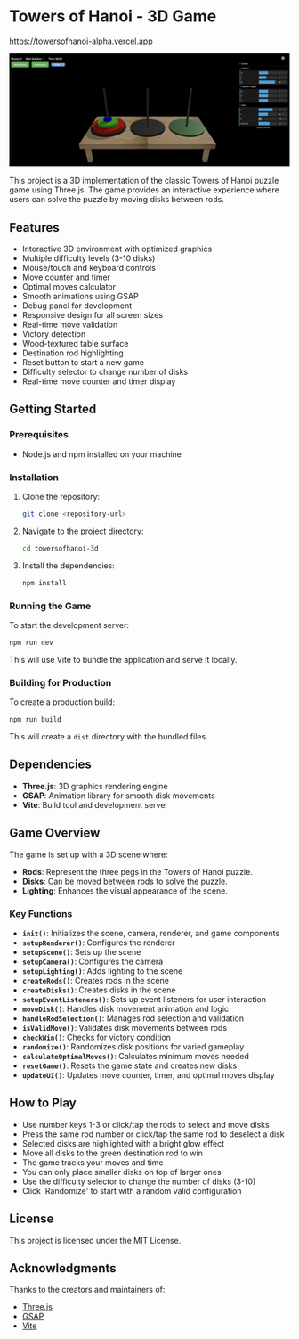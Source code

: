 # Towers of Hanoi - 3D Game

https://towersofhanoi-alpha.vercel.app

![Game Screenshot](game.png)

This project is a 3D implementation of the classic Towers of Hanoi puzzle game using Three.js. The game provides an interactive experience where users can solve the puzzle by moving disks between rods.

## Features

- Interactive 3D environment with optimized graphics
- Multiple difficulty levels (3-10 disks)
- Mouse/touch and keyboard controls
- Move counter and timer
- Optimal moves calculator
- Smooth animations using GSAP
- Debug panel for development
- Responsive design for all screen sizes
- Real-time move validation
- Victory detection
- Wood-textured table surface
- Destination rod highlighting
- Reset button to start a new game
- Difficulty selector to change number of disks
- Real-time move counter and timer display

## Getting Started

### Prerequisites

- Node.js and npm installed on your machine

### Installation

1. Clone the repository:
   ```bash
   git clone <repository-url>
   ```

2. Navigate to the project directory:
   ```bash
   cd towersofhanoi-3d
   ```

3. Install the dependencies:
   ```bash
   npm install
   ```

### Running the Game

To start the development server:

```bash
npm run dev
```

This will use Vite to bundle the application and serve it locally.

### Building for Production

To create a production build:

```bash
npm run build
```

This will create a `dist` directory with the bundled files.

## Dependencies

- **Three.js**: 3D graphics rendering engine
- **GSAP**: Animation library for smooth disk movements
- **Vite**: Build tool and development server

## Game Overview

The game is set up with a 3D scene where:

- **Rods**: Represent the three pegs in the Towers of Hanoi puzzle.
- **Disks**: Can be moved between rods to solve the puzzle.
- **Lighting**: Enhances the visual appearance of the scene.

### Key Functions

- **`init()`**: Initializes the scene, camera, renderer, and game components
- **`setupRenderer()`**: Configures the renderer
- **`setupScene()`**: Sets up the scene
- **`setupCamera()`**: Configures the camera
- **`setupLighting()`**: Adds lighting to the scene
- **`createRods()`**: Creates rods in the scene
- **`createDisks()`**: Creates disks in the scene
- **`setupEventListeners()`**: Sets up event listeners for user interaction
- **`moveDisk()`**: Handles disk movement animation and logic
- **`handleRodSelection()`**: Manages rod selection and validation
- **`isValidMove()`**: Validates disk movements between rods
- **`checkWin()`**: Checks for victory condition
- **`randomize()`**: Randomizes disk positions for varied gameplay
- **`calculateOptimalMoves()`**: Calculates minimum moves needed
- **`resetGame()`**: Resets the game state and creates new disks
- **`updateUI()`**: Updates move counter, timer, and optimal moves display

## How to Play

- Use number keys 1-3 or click/tap the rods to select and move disks
- Press the same rod number or click/tap the same rod to deselect a disk
- Selected disks are highlighted with a bright glow effect
- Move all disks to the green destination rod to win
- The game tracks your moves and time
- You can only place smaller disks on top of larger ones
- Use the difficulty selector to change the number of disks (3-10)
- Click 'Randomize' to start with a random valid configuration

## License

This project is licensed under the MIT License.

## Acknowledgments

Thanks to the creators and maintainers of:
- [Three.js](https://threejs.org/)
- [GSAP](https://greensock.com/gsap/)
- [Vite](https://vitejs.dev/)
